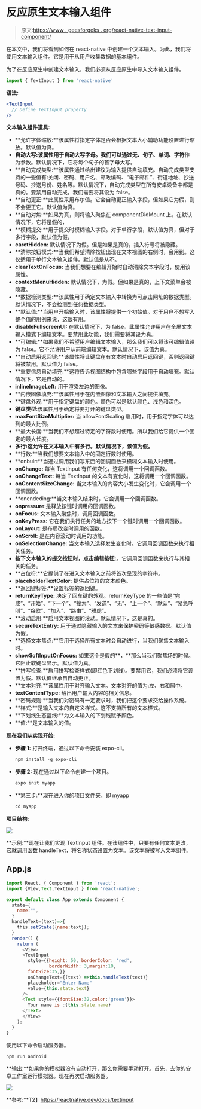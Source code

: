 # 反应原生文本输入组件

> 原文:[https://www . geesforgeks . org/react-native-text-input-component/](https://www.geeksforgeeks.org/react-native-text-input-component/)

在本文中，我们将看到如何在 react-native 中创建一个文本输入。为此，我们将使用文本输入组件。它是用于从用户收集数据的基本组件。

为了在反应原生中创建文本输入，我们必须从反应原生中导入文本输入组件。

```jsx
import { TextInput } from 'react-native'
```

**语法:**

```jsx
<TextInput  
  // Define TextInput property
/>        
```

**文本输入组件道具:**

*   **允许字体缩放:**该属性将指定字体是否会根据文本大小辅助功能设置进行缩放。默认值为真。
*   **自动大写:**该属性用于自动大写字母。我们可以通过**无、句子、单词、字符**作为参数。默认情况下，它将每个句子的首字母大写。
*   **自动完成类型:**该属性通过给出建议为输入提供自动填充。自动完成类型支持的一些值有:关闭、密码、用户名、邮政编码、“电子邮件”、街道地址、抄送号码、抄送月份、姓名等。默认情况下，自动完成类型在所有安卓设备中都是真的。要禁用自动完成，我们需要将其设为 false。
*   **自动更正:**此属性采用布尔值。它会自动更正输入字段，但如果它为假，则不会更正它。默认值为真。
*   **自动对焦:**如果为真，则将输入聚焦在 componentDidMount 上。在默认情况下，它将是假的，
*   **模糊提交:**用于提交时模糊输入字段。对于单行字段，默认值为真，但对于多行字段，默认值为假。
*   **caretHidden:** 默认情况下为假。但是如果是真的，插入符号将被隐藏。
*   **清除按钮模式:**当我们希望清除按钮出现在文本视图的右侧时，会用到。这仅适用于单行文本输入组件。默认值是从不。
*   **clearTextOnFocus:** 当我们想要在编辑开始时自动清除文本字段时，使用该属性。
*   **contextMenuHidden:** 默认情况下，为假。但如果是真的，上下文菜单会被隐藏。
*   **数据检测类型:**该属性用于确定文本输入中转换为可点击网址的数据类型。默认情况下，不会检测到任何数据类型。
*   **默认值:**当用户开始输入时，该属性将提供一个初始值。对于用户不想写入整个值的用例来说，这很有用。
*   **disableFullscreenUI:** 在默认情况下，为 false。此属性允许用户在全屏文本输入模式下编辑文本。要禁用此功能，我们需要将其设为真。
*   **可编辑:**如果我们不希望用户编辑文本输入，那么我们可以将该可编辑值设为 false。它不允许用户从前端编辑文本。默认情况下，该值为真。
*   **自动启用返回键:**该属性将让键盘在有文本时自动启用返回键，否则返回键将被禁用。默认值为 false。
*   **重要信息自动填充:**这将告诉视图结构中包含哪些字段用于自动填充。默认情况下，它是自动的。
*   **inlineImageLeft:** 用于渲染左边的图像。
*   **内嵌图像填充:**该属性用于在内嵌图像和文本输入之间提供填充。
*   **键盘外观:**用于指定键盘的颜色。颜色可以是默认颜色、浅色和深色。
*   **键盘类型**:该属性用于确定将要打开的键盘类型。
*   **maxFontSizeMultiplier:** 当 allowFontScaling 启用时，用于指定字体可以达到的最大比例。
*   **最大长度:**当我们不想超过特定的字符数时使用。所以我们给它提供一个固定的最大长度。
*   **多行:**这允许在文本输入中有多行。默认情况下，该值为假**。**
*   **行数:**当我们想要文本输入中的固定行数时使用。
*   **onbulr:**当通过调用我们写东西的回调函数来模糊文本输入时使用。
*   **onChange:** 每当 TextInput 有任何变化，这将调用一个回调函数。
*   **onChangeText:** 每当 TextInput 的文本有变化时，这将调用一个回调函数。
*   **onContentSizeChange:** 当文本输入的内容大小发生变化时，它会调用一个回调函数。
*   **onendeding:**当文本输入结束时，它会调用一个回调函数。
*   **onpressure**:是释放按键时调用的回调函数。
*   **onFocus:** 文本输入聚焦时，调用回调函数。
*   **onKeyPress:** 它在我们执行任务的地方按下一个键时调用一个回调函数。
*   **onLayout:** 是布局改变时调用的函数。
*   **onScroll:** 是在内容滚动时调用的功能。
*   **onSelectionChange:** 当文本输入选择发生变化时。它调用回调函数来执行相关任务。
*   **按下文本输入的提交按钮时，点击编辑按钮:**。它调用回调函数来执行与其相关的任务。
*   **占位符:**它提供了在进入文本输入之前将首次呈现的字符串。
*   **placeholderTextColor:** 提供占位符的文本颜色。
*   **返回键标签:**设置标签的返回键。
*   **returnKeyType:** 决定了回车键的外观。returnKeyType 的一些值是“完成”、“开始”、“下一个”、“搜索”、“发送”、“无”、“上一个”、“默认”、“紧急呼叫”、“谷歌”、“加入”、“路由”、“雅虎”。
*   **滚动启用:**启用文本视图的滚动。默认情况下，这是真的。
*   **secureTextEntry:** 用于通过隐藏输入的文本来保护密码等敏感数据。默认值为假。
*   **选择文本焦点:**它用于选择所有文本时会自动进行，当我们聚焦文本输入时。
*   **showSoftInputOnFocus:** 如果这个是假的**，**那么当我们聚焦场的时候。它阻止软键盘显示。默认值为真。
*   **拼写检查:**启用拼写检查样式(即红色下划线)。要禁用它，我们必须将它设置为假。默认值继承自自动更正。
*   **文本对齐:**该属性用于对齐输入文本。文本对齐的值为:左、右和居中。
*   **textContentType:** 给出用户输入内容的相关信息。
*   **密码规则:**当我们对密码有一定要求时，我们把这个要求交给操作系统。
*   **样式:**是输入文本的自定义样式。这不支持所有的文本样式。
*   **下划线生态蓝线:**为文本输入的下划线赋予颜色。
*   **值:**是文本输入的值。

**现在我们从实现开始:**

*   **步骤 1:** 打开终端，通过以下命令安装 expo-cli。

    ```jsx
    npm install -g expo-cli
    ```

*   **步骤 2:** 现在通过以下命令创建一个项目。

    ```jsx
    expo init myapp
    ```

*   **第三步:**现在进入你的项目文件夹，即 myapp

    ```jsx
    cd myapp
    ```

**项目结构:**

![](img/ca7e6de6d9cd728aecdd281db2bed85c.png)

**示例:**现在让我们实现 TextInput 组件。在该组件中，只要有任何文本更改，它就调用函数 handleText，将名称状态设置为文本。该文本将被写入文本组件。

## App.js

```jsx
import React, { Component } from 'react';
import {View,Text,TextInput } from 'react-native';

export default class App extends Component {
  state={
    name:"",
  }
  handleText=(text)=>{
    this.setState({name:text});
  }
  render() {
    return (
      <View>
      <TextInput
        style={{height: 50, borderColor: 'red', 
                borderWidth: 3,margin:10,
        fontSize:35,}}
        onChangeText={(text) =>this.handleText(text)}
        placeholder="Enter Name"
        value={this.state.text}
      />
      <Text style={{fontSize:32,color:'green'}}>
        Your name is :{this.state.name}
      </Text>
      </View>
    );
  }
}
```

使用以下命令启动服务器。

```jsx
npm run android
```

**输出:**如果你的模拟器没有自动打开，那么你需要手动打开。首先，去你的安卓工作室运行模拟器。现在再次启动服务器。

![](img/bccef69fdb1d3f0a88828dc681fc955a.png)

**参考:**T2】https://reactnative.dev/docs/textinput